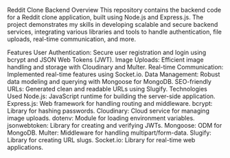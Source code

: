Reddit Clone Backend
Overview
This repository contains the backend code for a Reddit clone application, built using Node.js and Express.js. The project demonstrates my skills in developing scalable and secure backend services, integrating various libraries and tools to handle authentication, file uploads, real-time communication, and more.

Features
User Authentication: Secure user registration and login using bcrypt and JSON Web Tokens (JWT).
Image Uploads: Efficient image handling and storage with Cloudinary and Multer.
Real-time Communication: Implemented real-time features using Socket.io.
Data Management: Robust data modeling and querying with Mongoose for MongoDB.
SEO-friendly URLs: Generated clean and readable URLs using Slugify.
Technologies Used
Node.js: JavaScript runtime for building the server-side application.
Express.js: Web framework for handling routing and middleware.
bcrypt: Library for hashing passwords.
Cloudinary: Cloud service for managing image uploads.
dotenv: Module for loading environment variables.
jsonwebtoken: Library for creating and verifying JWTs.
Mongoose: ODM for MongoDB.
Multer: Middleware for handling multipart/form-data.
Slugify: Library for creating URL slugs.
Socket.io: Library for real-time web applications.

